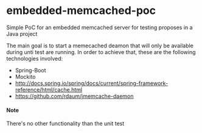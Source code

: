 # embedded-memcached-poc
Simple PoC for an embedded memcached server for testing proposes in a Java project

The main goal is to start a memecached deamon that will only be available during unti test are running.
In order to achieve that, these are the following technologies involved:

* Spring-Boot
* Mockito
* http://docs.spring.io/spring/docs/current/spring-framework-reference/html/cache.html
* https://github.com/rdaum/jmemcache-daemon


#### Note
There's no other functionality than the unit test